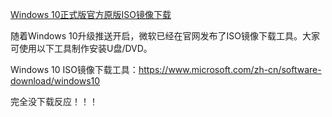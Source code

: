 [Windows 10正式版官方原版ISO镜像下载](http://news.mydrivers.com/1/440/440521.htm)


随着Windows 10升级推送开启，微软已经在官网发布了ISO镜像下载工具。大家可使用以下工具制作安装U盘/DVD。

Windows 10 ISO镜像下载工具：https://www.microsoft.com/zh-cn/software-download/windows10



完全没下载反应！！！